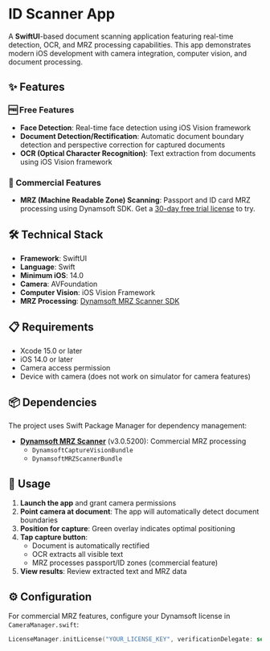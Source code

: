 # ID Scanner App

A **SwiftUI**-based document scanning application featuring real-time detection, OCR, and MRZ processing capabilities. This app demonstrates modern iOS development with camera integration, computer vision, and document processing.


## ✨ Features

### 🆓 Free Features
- **Face Detection**: Real-time face detection using iOS Vision framework
- **Document Detection/Rectification**: Automatic document boundary detection and perspective correction for captured documents
- **OCR (Optical Character Recognition)**: Text extraction from documents using iOS Vision framework


### 💼 Commercial Features
- **MRZ (Machine Readable Zone) Scanning**: Passport and ID card MRZ processing using Dynamsoft SDK. Get a [30-day free trial license](https://www.dynamsoft.com/customer/license/trialLicense/?product=dcv&package=cross-platform) to try.

## 🛠 Technical Stack

- **Framework**: SwiftUI
- **Language**: Swift
- **Minimum iOS**: 14.0
- **Camera**: AVFoundation
- **Computer Vision**: iOS Vision Framework
- **MRZ Processing**: [Dynamsoft MRZ Scanner SDK](https://github.com/Dynamsoft/mrz-scanner-spm)

## 📋 Requirements

- Xcode 15.0 or later
- iOS 14.0 or later
- Camera access permission
- Device with camera (does not work on simulator for camera features)

## 📦 Dependencies

The project uses Swift Package Manager for dependency management:

- **[Dynamsoft MRZ Scanner](https://github.com/Dynamsoft/mrz-scanner-spm)** (v3.0.5200): Commercial MRZ processing
  - `DynamsoftCaptureVisionBundle`
  - `DynamsoftMRZScannerBundle`

## 🎯 Usage

1. **Launch the app** and grant camera permissions
2. **Point camera at document**: The app will automatically detect document boundaries
3. **Position for capture**: Green overlay indicates optimal positioning
4. **Tap capture button**: 
   - Document is automatically rectified
   - OCR extracts all visible text
   - MRZ processes passport/ID zones (commercial feature)
5. **View results**: Review extracted text and MRZ data

## ⚙️ Configuration

For commercial MRZ features, configure your Dynamsoft license in `CameraManager.swift`:

```swift
LicenseManager.initLicense("YOUR_LICENSE_KEY", verificationDelegate: self)
```











